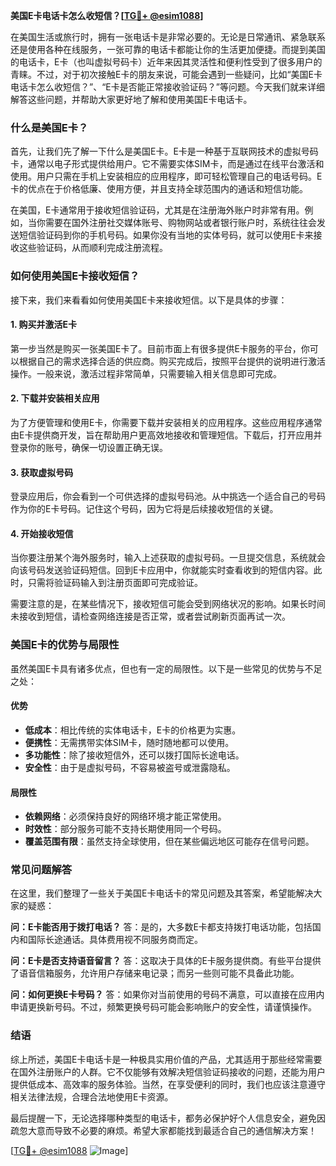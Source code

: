 **美国E卡电话卡怎么收短信？[[TG💪+ @esim1088](https://t.me/s/esim1088)]**

在美国生活或旅行时，拥有一张电话卡是非常必要的。无论是日常通讯、紧急联系还是使用各种在线服务，一张可靠的电话卡都能让你的生活更加便捷。而提到美国的电话卡，E卡（也叫虚拟号码卡）近年来因其灵活性和便利性受到了很多用户的青睐。不过，对于初次接触E卡的朋友来说，可能会遇到一些疑问，比如“美国E卡电话卡怎么收短信？”、“E卡是否能正常接收验证码？”等问题。今天我们就来详细解答这些问题，并帮助大家更好地了解和使用美国E卡电话卡。

### 什么是美国E卡？

首先，让我们先了解一下什么是美国E卡。E卡是一种基于互联网技术的虚拟号码卡，通常以电子形式提供给用户。它不需要实体SIM卡，而是通过在线平台激活和使用。用户只需在手机上安装相应的应用程序，即可轻松管理自己的电话号码。E卡的优点在于价格低廉、使用方便，并且支持全球范围内的通话和短信功能。

在美国，E卡通常用于接收短信验证码，尤其是在注册海外账户时非常有用。例如，当你需要在国外注册社交媒体账号、购物网站或者银行账户时，系统往往会发送短信验证码到你的手机号码。如果你没有当地的实体号码，就可以使用E卡来接收这些验证码，从而顺利完成注册流程。

### 如何使用美国E卡接收短信？

接下来，我们来看看如何使用美国E卡来接收短信。以下是具体的步骤：

#### 1. 购买并激活E卡

第一步当然是购买一张美国E卡了。目前市面上有很多提供E卡服务的平台，你可以根据自己的需求选择合适的供应商。购买完成后，按照平台提供的说明进行激活操作。一般来说，激活过程非常简单，只需要输入相关信息即可完成。

#### 2. 下载并安装相关应用

为了方便管理和使用E卡，你需要下载并安装相关的应用程序。这些应用程序通常由E卡提供商开发，旨在帮助用户更高效地接收和管理短信。下载后，打开应用并登录你的账号，确保一切设置正确无误。

#### 3. 获取虚拟号码

登录应用后，你会看到一个可供选择的虚拟号码池。从中挑选一个适合自己的号码作为你的E卡号码。记住这个号码，因为它将是后续接收短信的关键。

#### 4. 开始接收短信

当你要注册某个海外服务时，输入上述获取的虚拟号码。一旦提交信息，系统就会向该号码发送验证码短信。回到E卡应用中，你就能实时查看收到的短信内容。此时，只需将验证码输入到注册页面即可完成验证。

需要注意的是，在某些情况下，接收短信可能会受到网络状况的影响。如果长时间未接收到短信，请检查网络连接是否正常，或者尝试刷新页面再试一次。

### 美国E卡的优势与局限性

虽然美国E卡具有诸多优点，但也有一定的局限性。以下是一些常见的优势与不足之处：

#### 优势

- **低成本**：相比传统的实体电话卡，E卡的价格更为实惠。
- **便携性**：无需携带实体SIM卡，随时随地都可以使用。
- **多功能性**：除了接收短信外，还可以拨打国际长途电话。
- **安全性**：由于是虚拟号码，不容易被盗号或泄露隐私。

#### 局限性

- **依赖网络**：必须保持良好的网络环境才能正常使用。
- **时效性**：部分服务可能不支持长期使用同一个号码。
- **覆盖范围有限**：虽然支持全球使用，但在某些偏远地区可能存在信号问题。

### 常见问题解答

在这里，我们整理了一些关于美国E卡电话卡的常见问题及其答案，希望能解决大家的疑惑：

**问：E卡能否用于拨打电话？**
答：是的，大多数E卡都支持拨打电话功能，包括国内和国际长途通话。具体费用视不同服务商而定。

**问：E卡是否支持语音留言？**
答：这取决于具体的E卡服务提供商。有些平台提供了语音信箱服务，允许用户存储来电记录；而另一些则可能不具备此功能。

**问：如何更换E卡号码？**
答：如果你对当前使用的号码不满意，可以直接在应用内申请更换新号码。不过，频繁更换号码可能会影响账户的安全性，请谨慎操作。

### 结语

综上所述，美国E卡电话卡是一种极具实用价值的产品，尤其适用于那些经常需要在国外注册账户的人群。它不仅能够有效解决短信验证码接收的问题，还能为用户提供低成本、高效率的服务体验。当然，在享受便利的同时，我们也应该注意遵守相关法律法规，合理合法地使用E卡资源。

最后提醒一下，无论选择哪种类型的电话卡，都务必保护好个人信息安全，避免因疏忽大意而导致不必要的麻烦。希望大家都能找到最适合自己的通信解决方案！

[[TG💪+ @esim1088](https://t.me/s/esim1088) ![Image](https://i.postimg.cc/4NQfJmqS/Snipaste-2025-05-13-00-14-12.png)]